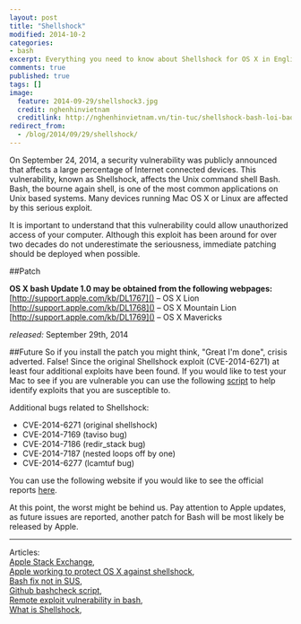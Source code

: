 ```yaml
---
layout: post
title: "Shellshock"
modified: 2014-10-2
categories: 
- bash
excerpt: Everything you need to know about Shellshock for OS X in English.
comments: true
published: true
tags: []
image:
  feature: 2014-09-29/shellshock3.jpg
  credit: nghenhinvietnam
  creditlink: http://nghenhinvietnam.vn/tin-tuc/shellshock-bash-loi-bao-mat-gay-tac-hai-lon-hon-heartbleed-988.html
redirect_from:
  - /blog/2014/09/29/shellshock/
---
```


On September 24, 2014, a security vulnerability was publicly announced that affects a large percentage of Internet connected devices. This vulnerability, known as Shellshock, affects the Unix command shell Bash. Bash, the bourne again shell, is one of the most common applications on Unix based systems. Many devices running Mac OS X or Linux are affected by this serious exploit.

It is important to understand that this vulnerability could allow unauthorized access of your computer. Although this exploit has been around for over two decades do not underestimate the seriousness, immediate patching should be deployed when possible.

##Patch

__OS X bash Update 1.0 may be obtained from the following webpages:__
[http://support.apple.com/kb/DL1767]() – OS X Lion  
[http://support.apple.com/kb/DL1768]() – OS X Mountain Lion  
[http://support.apple.com/kb/DL1769]() – OS X Mavericks  

_released:_ September 29th, 2014

##Future
So if you install the patch you might think, "Great I'm done", crisis adverted. False! Since the original Shellshock exploit (CVE-2014-6271) at least four additional exploits have been found. If you would like to test your Mac to see if you are vulnerable you can use the following [script](https://github.com/hannob/bashcheck) to help identify exploits that you are susceptible to.

Additional bugs related to Shellshock:

* CVE-2014-6271 (original shellshock)
* CVE-2014-7169 (taviso bug)
* CVE-2014-7186 (redir_stack bug)
* CVE-2014-7187 (nested loops off by one)
* CVE-2014-6277 (lcamtuf bug)

You can use the following website if you would like to see the official reports [here](https://cve.mitre.org).

At this point, the worst might be behind us. Pay attention to Apple updates, as future issues are reported, another patch for Bash will be most likely be released by Apple.

---

Articles:  
[Apple Stack Exchange](http://apple.stackexchange.com/questions/146849/how-do-i-recompile-bash-to-avoid-shellshock-the-remote-exploit-cve-2014-6271-an/146851#146851),  
[Apple working to protect OS X against shellshock](http://www.imore.com/apple-working-quickly-protect-os-x-against-shellshock-exploit),  
[Bash fix not in SUS](https://twitter.com/harryfike/status/516767315636285440),  
[Github bashcheck script](https://github.com/hannob/bashcheck),  
[Remote exploit vulnerability in bash](https://groups.google.com/forum/?fromgroups#!topic/macenterprise/o26UYKc2JvM),  
[What is Shellshock](http://www.pcworld.com/article/2688672/two-scenarios-that-would-make-os-x-vulnerable-to-the-shellshock-bug.html),  

